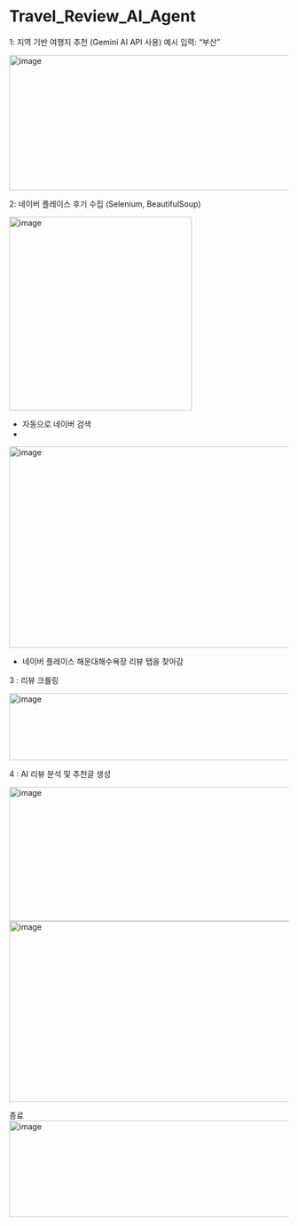 # Travel_Review_AI_Agent

1: 지역 기반 여행지 추천 (Gemini AI API 사용)
예시 입력: “부산”

<img width="682" height="244" alt="image" src="https://github.com/user-attachments/assets/efe77d98-6884-42c6-b51c-035fdfd0083e" />

2: 네이버 플레이스 후기 수집 (Selenium, BeautifulSoup)

<img width="329" height="349" alt="image" src="https://github.com/user-attachments/assets/6b7dab09-f326-4b17-ab80-27db71d8966b" />

- 자동으로 네이버 검색
- 
<img width="682" height="363" alt="image" src="https://github.com/user-attachments/assets/f8504332-1f87-46bb-90e0-bdaaf40a4943" />

- 네이버 플레이스 해운대해수욕장 리뷰 탭을 찾아감

3 : 리뷰 크롤링

<img width="682" height="121" alt="image" src="https://github.com/user-attachments/assets/72b5cb5c-d718-4680-9da3-6292283c8cb3" />

4 : AI 리뷰 분석 및 추천글 생성

<img width="682" height="242" alt="image" src="https://github.com/user-attachments/assets/91a2addd-7949-4ee5-b82c-fbfda87d3a87" />
<img width="682" height="326" alt="image" src="https://github.com/user-attachments/assets/dee4a12e-83c9-494d-94ac-c393973f1a16" />

종료
<img width="585" height="174" alt="image" src="https://github.com/user-attachments/assets/27cb2ce3-8c15-4168-9017-cf8bdd08d961" />
